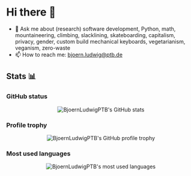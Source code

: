 # Hi there 👋

- 💬 Ask me about (research) software development, Python, math, mountaineering, climbing, slacklining, skateboarding, capitalism, privacy, gender, custom build mechanical keyboards, vegetarianism, veganism, zero-waste
- 📫 How to reach me: bjoern.ludwig@ptb.de

## Stats 📊

### GitHub status

<p align="center">
  <img alt="BjoernLudwigPTB's GitHub stats" src="https://github-readme-stats.vercel.app/api?username=BjoernLudwigPTB&show_icons=true&theme=onedark"/>
</p>

### Profile trophy

<p align="center">
  <img alt="BjoernLudwigPTB's GitHub profile trophy" src="https://github-profile-trophy.vercel.app/?username=BjoernLudwigPTB&theme=onedark&rank=SECRET,SSS,SS,S,AAA,AA,A"/>
</p>

### Most used languages

<p align="center">
  <img alt="BjoernLudwigPTB's most used languages" src="https://github-readme-stats.vercel.app/api/top-langs/?username=BjoernLudwigPTB&layout=compact&theme=onedark"/>
</p>
